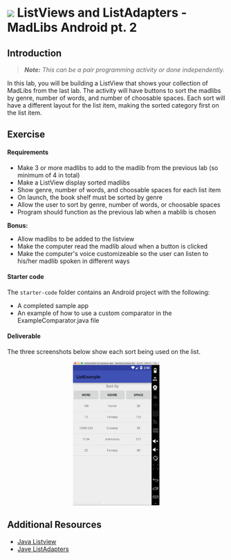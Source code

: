 # ![](https://ga-dash.s3.amazonaws.com/production/assets/logo-9f88ae6c9c3871690e33280fcf557f33.png) ListViews and ListAdapters - MadLibs Android pt. 2

## Introduction

> ***Note:*** _This can be a pair programming activity or done independently._

In this lab, you will be building a ListView that shows your collection of MadLibs from the last lab. The activity will have buttons to sort the madlibs by genre, number of words, and number of choosable spaces. Each sort will have a different layout for the list item, making the sorted category first on the list item.

## Exercise

#### Requirements

- Make 3 or more madlibs to add to the madlib from the previous lab (so minimum of 4 in total)
- Make a ListView display sorted madlibs
- Show genre, number of words, and choosable spaces for each list item
- On launch, the book shelf must be sorted by genre
- Allow the user to sort by genre, number of words, or choosable spaces
- Program should function as the previous lab when a mablib is chosen

**Bonus:**
- Allow madlibs to be added to the listview
- Make the computer read the madlib aloud when a button is clicked
- Make the computer's voice customizeable so the user can listen to his/her madlib spoken in different ways

#### Starter code

The `starter-code` folder contains an Android project with the following:

- A completed sample app
- An example of how to use a custom comparator in the ExampleComparator.java file

#### Deliverable

The three screenshots below show each sort being used on the list.

<p align="center">
  <img src="./screenshots/screen01.png" width="200">
</p>

## Additional Resources

- [Java Listview](http://docs.oracle.com/javase/tutorial/uiswing/components/list.html)
- [Jave ListAdapters](https://developer.android.com/reference/android/widget/ListAdapter.html)
